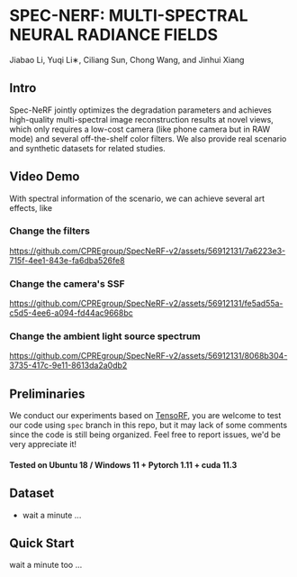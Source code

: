 # SPEC-NERF: MULTI-SPECTRAL NEURAL RADIANCE FIELDS
Jiabao Li, Yuqi Li∗, Ciliang Sun, Chong Wang, and Jinhui Xiang


## Intro

Spec-NeRF jointly optimizes the degradation parameters and achieves high-quality multi-spectral image reconstruction results at novel views, which only requires a low-cost camera (like phone camera but in RAW mode) and several off-the-shelf color filters. We also provide real scenario and synthetic datasets for related studies.

## Video Demo
With spectral information of the scenario, we can achieve several art effects, like

### Change the filters

https://github.com/CPREgroup/SpecNeRF-v2/assets/56912131/7a6223e3-715f-4ee1-843e-fa6dba526fe8


### Change the camera's SSF

https://github.com/CPREgroup/SpecNeRF-v2/assets/56912131/fe5ad55a-c5d5-4ee6-a094-fd44ac9668bc


### Change the ambient light source spectrum

https://github.com/CPREgroup/SpecNeRF-v2/assets/56912131/8068b304-3735-417c-9e11-8613da2a0db2



## Preliminaries

We conduct our experiments based on [TensoRF](https://apchenstu.github.io/TensoRF/), you are welcome to test our code using `spec` branch in this repo, but it may lack of some comments since the code is still being organized. Feel free to report issues, we'd be very appreciate it!



#### Tested on Ubuntu 18 / Windows 11 + Pytorch 1.11 + cuda 11.3



## Dataset
* wait a minute ...



## Quick Start
wait a minute too ...


